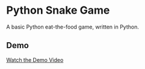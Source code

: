 # Python Snake Game

A basic Python eat-the-food game, written in Python.

## Demo
[Watch the Demo Video](https://github.com/teddexter0/Python-Snake-Game/blob/main/assets/snake-game-demo.mp4)
